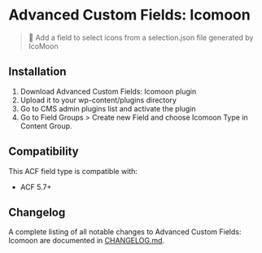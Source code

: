 # Advanced Custom Fields: Icomoon

> 🔩 Add a field to select icons from a selection.json file generated by IcoMoon

## Installation

1. Download Advanced Custom Fields: Icomoon plugin
2. Upload it to your wp-content/plugins directory
3. Go to CMS admin plugins list and activate the plugin
4. Go to Field Groups > Create new Field and choose Icomoon Type in Content Group.

## Compatibility

This ACF field type is compatible with:

* ACF 5.7+

## Changelog

A complete listing of all notable changes to Advanced Custom Fields: Icomoon are documented
in [CHANGELOG.md](https://github.com/viivue/acf-icomoon/blob/master/CHANGELOG.md).